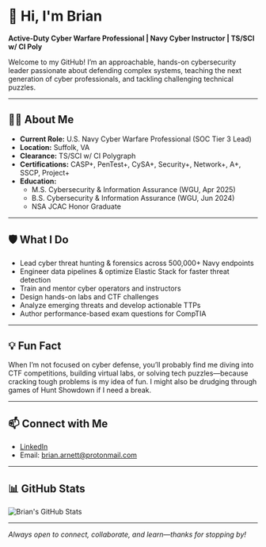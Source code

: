 # 👋 Hi, I'm Brian

**Active-Duty Cyber Warfare Professional | Navy Cyber Instructor | TS/SCI w/ CI Poly**

Welcome to my GitHub! I’m an approachable, hands-on cybersecurity leader passionate about defending complex systems, teaching the next generation of cyber professionals, and tackling challenging technical puzzles.

---

## 👨‍💻 About Me

- **Current Role:** U.S. Navy Cyber Warfare Professional (SOC Tier 3 Lead)
- **Location:** Suffolk, VA
- **Clearance:** TS/SCI w/ CI Polygraph
- **Certifications:** CASP+, PenTest+, CySA+, Security+, Network+, A+, SSCP, Project+
- **Education:**  
  - M.S. Cybersecurity & Information Assurance (WGU, Apr 2025)
  - B.S. Cybersecurity & Information Assurance (WGU, Jun 2024)
  - NSA JCAC Honor Graduate

---

## 🛡️ What I Do

- Lead cyber threat hunting & forensics across 500,000+ Navy endpoints  
- Engineer data pipelines & optimize Elastic Stack for faster threat detection  
- Train and mentor cyber operators and instructors  
- Design hands-on labs and CTF challenges  
- Analyze emerging threats and develop actionable TTPs  
- Author performance-based exam questions for CompTIA  

---

## 💡 Fun Fact

When I’m not focused on cyber defense, you’ll probably find me diving into CTF competitions, building virtual labs, or solving tech puzzles—because cracking tough problems is my idea of fun. I might also be drudging through games of Hunt Showdown if I need a break. 

---

## 📫 Connect with Me

- [LinkedIn](https://www.linkedin.com/in/brian-arnett)
- Email: [brian.arnett@protonmail.com](mailto:brian.arnett@protonmail.com)

---

## 📊 GitHub Stats

![Brian's GitHub Stats](https://github-readme-stats.vercel.app/api?username=cyber-brian&show_icons=true&theme=gruvbox)

---

*Always open to connect, collaborate, and learn—thanks for stopping by!*
